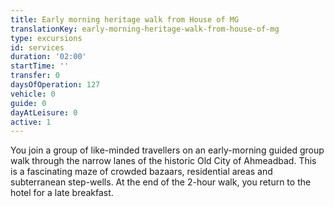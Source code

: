 ```yaml
---
title: Early morning heritage walk from House of MG
translationKey: early-morning-heritage-walk-from-house-of-mg
type: excursions
id: services
duration: '02:00'
startTime: ''
transfer: 0
daysOfOperation: 127
vehicle: 0
guide: 0
dayAtLeisure: 0
active: 1
---
```

You join a group of like-minded travellers on an early-morning guided group walk through the narrow lanes of the historic Old City of Ahmeadbad. This is a fascinating maze of crowded bazaars, residential areas and subterranean step-wells. At the end of the 2-hour walk, you return to the hotel for a late breakfast.